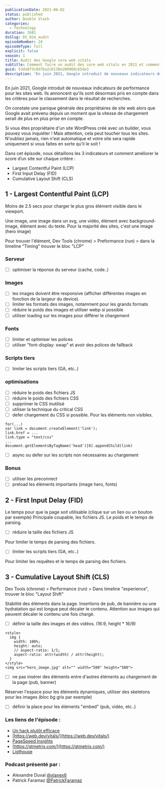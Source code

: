 ```yaml
---
publicationDate: 2021-06-02
status: published
author: Double Slash
categories:
  - Technology
duration: 2681
dsSlug: DS_024_audit
episodeNumber: 24
episodeType: full
explicit: false
season: 1
title: Audit des Google core web vitals
subtitle: Comment faire un audit des core web vitals en 2021 et comment améliorer le score d’un site sur chaque critère.
guid: 53da8f3c8d7ba2c6130e200960c65de3
description: 'En juin 2021, Google introduit de nouveaux indicateurs de performance pour les sites web. Ils annoncent qu''ils sont désormais pris en compte dans les critères pour le classement dans le résultat de recherches. On constate une panique générale des propriétaires de site web alors que Google avait prévenu depuis un moment que la vitesse de chargement serait de plus en plus prise en compte. Si vous êtes propriétaire d''un site WordPress créé avec un builder, vous pouvez vous inquiéter ! Mais attention, cela peut toucher tous les sites. N''oubliez jamais, rien n''est automatique et votre site sera rapide uniquement si vous faites en sorte qu''il le soit ! Dans cet épisode, nous détaillons les 3 indicateurs et comment améliorer le score d’un site sur chaque critère : Largest Contentful Paint (LCP) First Input Delay (FID) Cumulative Layout Shift (CLS) 1 - Largest Contentful Paint (LCP) Moins de 2.5 secs pour charger le plus gros élément visible dans le viewport. Une image, une image dans un svg, une vidéo, élément avec background-image, élément avec du texte. Pour la majorité des sites, c''est une image (hero image) Pour trouver l''élément, Dev Tools (chrome) > Preformance (run) > dans la timeline "Timing" trouver le bloc "LCP" Serveur optimiser la réponse du serveur (cache, code..) Images les images doivent être responsive (afficher différentes images en fonction de la largeur du device). limiter les formats des images, notamment pour les grands formats réduire le poids des images et utiliser webp si possible utiliser loading sur les images pour différer le chargement Fonts limiter et optimiser les polices utiliser "font-display: swap" et avoir des polices de fallback Scripts tiers limiter les scripts tiers (GA, etc..) optimisations réduire le poids des fichiers JS réduire le poids des fichiers CSS supprimer le CSS inutilisé utiliser la technique du critical CSS defer chargement du CSS si possible. Pour les éléments non visibles. async ou defer sur les scripts non nécessaires au chargement Bonus utiliser les preconnect preload les éléments importants (image hero, fonts) 2 - First Input Delay (FID) Le temps pour que la page soit utilisable (clique sur un lien ou un bouton par exemple) Principale coupable, les fichiers JS. Le poids et le temps de parsing. réduire la taille des fichiers JS Pour limiter le temps de parsing des fichiers. limiter les scripts tiers (GA, etc..) Pour limiter les requêtes et le temps de parsing des fichiers. 3 - Cumulative Layout Shift (CLS) Dev Tools (chrome) > Performance (run) > Dans timeline "experience", trouver le bloc "Layout Shift" Stabilité des éléments dans la page. Insertions de pub, de bannière ou une hydratation qui est longue peut décaler le contenu. Attention aux images qui peuvent décaler le contenu une fois chargé. définir la taille des images et des vidéos. (16:9, height * 16/9) ne pas insérer des éléments entre d''autres éléments au chargement de la page (pub, banner) Réserver l''espace pour les éléments dynamiques, utiliser des skeletons pour les images (bloc bg gris par exemple) définir la place pour les éléments "embed" (pub, vidéo, etc..) Les liens de l''épisode : Un hack plutôt efficace https://web.dev/vitals/ PageSpeed Insights https://gtmetrix.com/ Ligthouse Podcast présenté par : Alexandre Duval @xlanex6 Patrick Faramaz @PatrickFaramaz'
---
```


En juin 2021, Google introduit de nouveaux indicateurs de performance pour les sites web. Ils annoncent qu'ils sont désormais pris en compte dans les critères pour le classement dans le résultat de recherches.

On constate une panique générale des propriétaires de site web alors que Google avait prévenu depuis un moment que la vitesse de chargement serait de plus en plus prise en compte.

Si vous êtes propriétaire d'un site WordPress créé avec un builder, vous pouvez vous inquiéter ! Mais attention, cela peut toucher tous les sites. N'oubliez jamais, rien n'est automatique et votre site sera rapide uniquement si vous faites en sorte qu'il le soit !

Dans cet épisode, nous détaillons les 3 indicateurs et comment améliorer le score d’un site sur chaque critère :

- Largest Contentful Paint (LCP)
- First Input Delay (FID)
- Cumulative Layout Shift (CLS)

## 1 - Largest Contentful Paint (LCP)

Moins de 2.5 secs pour charger le plus gros élément visible dans le viewport.

Une image, une image dans un svg, une vidéo, élément avec background-image, élément avec du texte.
Pour la majorité des sites, c'est une image (hero image)

Pour trouver l'élément, Dev Tools (chrome) > Preformance (run) > dans la timeline "Timing" trouver le bloc "LCP"

### Serveur

- [ ] optimiser la réponse du serveur (cache, code..)

### Images

- [ ] les images doivent être responsive (afficher différentes images en fonction de la largeur du device).
- [ ] limiter les formats des images, notamment pour les grands formats
- [ ] réduire le poids des images et utiliser webp si possible
- [ ] utiliser loading sur les images pour différer le chargement

### Fonts

- [ ] limiter et optimiser les polices
- [ ] utiliser "font-display: swap" et avoir des polices de fallback

### Scripts tiers

- [ ] limiter les scripts tiers (GA, etc..)

### optimisations

- [ ] réduire le poids des fichiers JS
- [ ] réduire le poids des fichiers CSS
- [ ] supprimer le CSS inutilisé
- [ ] utiliser la technique du critical CSS
- [ ] defer chargement du CSS si possible. Pour les éléments non visibles.

```
for(...)
var link = document.createElement('link');
link.href = ...
link.type = "text/css"
...
document.getElementsByTagName('head')[0].appendChild(link)
```

- [ ] async ou defer sur les scripts non nécessaires au chargement

### Bonus

- [ ] utiliser les preconnect
- [ ] preload les éléments importants (image hero, fonts)

## 2 - First Input Delay (FID)

Le temps pour que la page soit utilisable (clique sur un lien ou un bouton par exemple)
Principale coupable, les fichiers JS. Le poids et le temps de parsing.

- [ ] réduire la taille des fichiers JS

Pour limiter le temps de parsing des fichiers.

- [ ] limiter les scripts tiers (GA, etc..)

Pour limiter les requêtes et le temps de parsing des fichiers.

## 3 - Cumulative Layout Shift (CLS)

Dev Tools (chrome) > Performance (run) > Dans timeline "experience", trouver le bloc "Layout Shift"

Stabilité des éléments dans la page. Insertions de pub, de bannière ou une hydratation qui est longue peut décaler le contenu. Attention aux images qui peuvent décaler le contenu une fois chargé.

- [ ] définir la taille des images et des vidéos. (16:9, height \* 16/9)

```
<style>
  img {
    width: 100%;
    height: auto;
	// aspect-ratio: 1/1;
    aspect-ratio: attr(width) / attr(height);
  }
</style>
<img src="hero_image.jpg" alt="" width="500" height="500">

```

- [ ] ne pas insérer des éléments entre d'autres éléments au chargement de la page (pub, banner)

Réserver l'espace pour les éléments dynamiques, utiliser des skeletons pour les images (bloc bg gris par exemple)

- [ ] définir la place pour les éléments "embed" (pub, vidéo, etc..)

### Les liens de l'épisode :

- [Un hack plutôt efficace](https://www.devisedlabs.com/blog/largest-contentful-paint-lcp-hack)
- [https://web.dev/vitals/](https://web.dev/vitals/)
- [PageSpeed Insights](https://developers.google.com/speed/pagespeed/insights/?hl=fr)
- [https://gtmetrix.com/](https://gtmetrix.com/)
- [Ligthouse](https://developers.google.com/web/tools/lighthouse)

### Podcast présenté par :

- Alexandre Duval [@xlanex6](https://twitter.com/xlanex6)
- Patrick Faramaz [@PatrickFaramaz](https://twitter.com/PatrickFaramaz)
